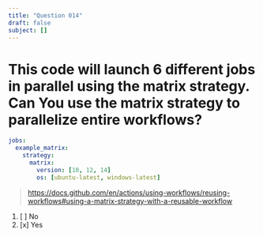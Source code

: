 ```yaml
---
title: "Question 014"
draft: false
subject: []
---
```


# This code will launch 6 different jobs in parallel using the matrix strategy. Can You use the matrix strategy to parallelize entire workflows?

```yaml
jobs:
  example_matrix:
    strategy:
      matrix:
        version: [10, 12, 14]
        os: [ubuntu-latest, windows-latest]
```
> https://docs.github.com/en/actions/using-workflows/reusing-workflows#using-a-matrix-strategy-with-a-reusable-workflow
1. [ ] No
1. [x] Yes

